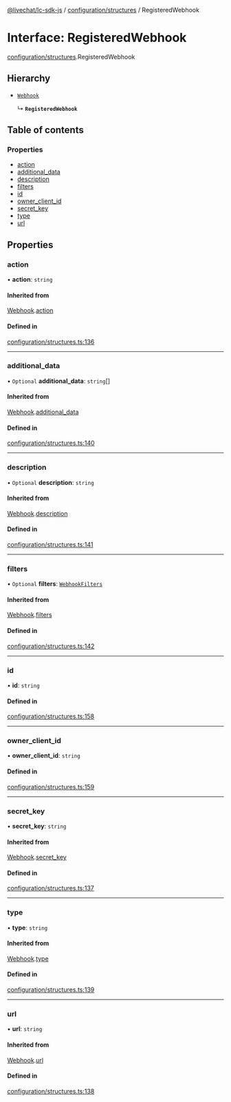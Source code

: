 [@livechat/lc-sdk-js](../README.md) / [configuration/structures](../modules/configuration_structures.md) / RegisteredWebhook

# Interface: RegisteredWebhook

[configuration/structures](../modules/configuration_structures.md).RegisteredWebhook

## Hierarchy

- [`Webhook`](configuration_structures.Webhook.md)

  ↳ **`RegisteredWebhook`**

## Table of contents

### Properties

- [action](configuration_structures.RegisteredWebhook.md#action)
- [additional\_data](configuration_structures.RegisteredWebhook.md#additional_data)
- [description](configuration_structures.RegisteredWebhook.md#description)
- [filters](configuration_structures.RegisteredWebhook.md#filters)
- [id](configuration_structures.RegisteredWebhook.md#id)
- [owner\_client\_id](configuration_structures.RegisteredWebhook.md#owner_client_id)
- [secret\_key](configuration_structures.RegisteredWebhook.md#secret_key)
- [type](configuration_structures.RegisteredWebhook.md#type)
- [url](configuration_structures.RegisteredWebhook.md#url)

## Properties

### action

• **action**: `string`

#### Inherited from

[Webhook](configuration_structures.Webhook.md).[action](configuration_structures.Webhook.md#action)

#### Defined in

[configuration/structures.ts:136](https://github.com/livechat/lc-sdk-js/blob/4da1eb6/src/configuration/structures.ts#L136)

___

### additional\_data

• `Optional` **additional\_data**: `string`[]

#### Inherited from

[Webhook](configuration_structures.Webhook.md).[additional_data](configuration_structures.Webhook.md#additional_data)

#### Defined in

[configuration/structures.ts:140](https://github.com/livechat/lc-sdk-js/blob/4da1eb6/src/configuration/structures.ts#L140)

___

### description

• `Optional` **description**: `string`

#### Inherited from

[Webhook](configuration_structures.Webhook.md).[description](configuration_structures.Webhook.md#description)

#### Defined in

[configuration/structures.ts:141](https://github.com/livechat/lc-sdk-js/blob/4da1eb6/src/configuration/structures.ts#L141)

___

### filters

• `Optional` **filters**: [`WebhookFilters`](configuration_structures.WebhookFilters.md)

#### Inherited from

[Webhook](configuration_structures.Webhook.md).[filters](configuration_structures.Webhook.md#filters)

#### Defined in

[configuration/structures.ts:142](https://github.com/livechat/lc-sdk-js/blob/4da1eb6/src/configuration/structures.ts#L142)

___

### id

• **id**: `string`

#### Defined in

[configuration/structures.ts:158](https://github.com/livechat/lc-sdk-js/blob/4da1eb6/src/configuration/structures.ts#L158)

___

### owner\_client\_id

• **owner\_client\_id**: `string`

#### Defined in

[configuration/structures.ts:159](https://github.com/livechat/lc-sdk-js/blob/4da1eb6/src/configuration/structures.ts#L159)

___

### secret\_key

• **secret\_key**: `string`

#### Inherited from

[Webhook](configuration_structures.Webhook.md).[secret_key](configuration_structures.Webhook.md#secret_key)

#### Defined in

[configuration/structures.ts:137](https://github.com/livechat/lc-sdk-js/blob/4da1eb6/src/configuration/structures.ts#L137)

___

### type

• **type**: `string`

#### Inherited from

[Webhook](configuration_structures.Webhook.md).[type](configuration_structures.Webhook.md#type)

#### Defined in

[configuration/structures.ts:139](https://github.com/livechat/lc-sdk-js/blob/4da1eb6/src/configuration/structures.ts#L139)

___

### url

• **url**: `string`

#### Inherited from

[Webhook](configuration_structures.Webhook.md).[url](configuration_structures.Webhook.md#url)

#### Defined in

[configuration/structures.ts:138](https://github.com/livechat/lc-sdk-js/blob/4da1eb6/src/configuration/structures.ts#L138)
